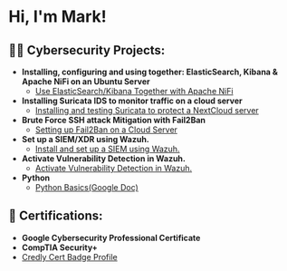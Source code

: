 <h1>Hi, I'm Mark! <br/></h1>

<h2>👨‍💻 Cybersecurity Projects:</h2>

- <b>Installing, configuring and using together: ElasticSearch, Kibana & Apache NiFi on an Ubuntu Server</b>
  - [Use ElasticSearch/Kibana Together with Apache NiFi](https://github.com/cyb3rmark/using-elk-with-nifi)
- <b>Installing Suricata IDS to monitor traffic on a cloud server</b>
  - [Installing and testing Suricata to protect a NextCloud server](https://github.com/MysticalMark88/InstallSuricata)
- <b>Brute Force SSH attack Mitigation with Fail2Ban</b>
  - [Setting up Fail2Ban on a Cloud Server](https://github.com/MysticalMark88/SetUpFail2Ban)
- <b>Set up a SIEM/XDR using Wazuh.</b>
  - [Install and set up a SIEM using Wazuh.](https://github.com/MysticalMark88/WazuhSetUp)
- <b>Activate Vulnerability Detection in Wazuh.</b>
  - [Activate Vulnerability Detection in Wazuh.](https://github.com/MysticalMark88/ActivateVulnerabilityDetectionWazuh)
- <b>Python</b>
  - [Python Basics(Google Doc)](https://docs.google.com/document/d/19RQz4CpuSSeoVfqXth9eSWwR1aTN_23rJlqRNjRPlD4/edit?usp=sharing&resourcekey=0-FP1QVNdWPAhowu3GigNX1w)
 
<h2>📜 Certifications:</h2>

- <b>Google Cybersecurity Professional Certificate</b>
- <b>CompTIA Security+</b>
- [Credly Cert Badge Profile](https://www.credly.com/users/mark-reinbold/badges#)
<!--<img src="https://i.imgur.com/LyJdMfp.png" height="50%" width="50%" alt="Certificate Completetion Image"/>-->



<!--
this is a ✨ _special_ ✨ repository because its `README.md` (this file) appears on your GitHub profile.

Here are some ideas to get you started:

- 🔭 I’m currently working on ...
- 🌱 I’m currently learning ...
- 👯 I’m looking to collaborate on ...
- 🤔 I’m looking for help with ...
- 💬 Ask me about ...
- 📫 How to reach me: ...
- 😄 Pronouns: ...
- ⚡ Fun fact: ...
-->
